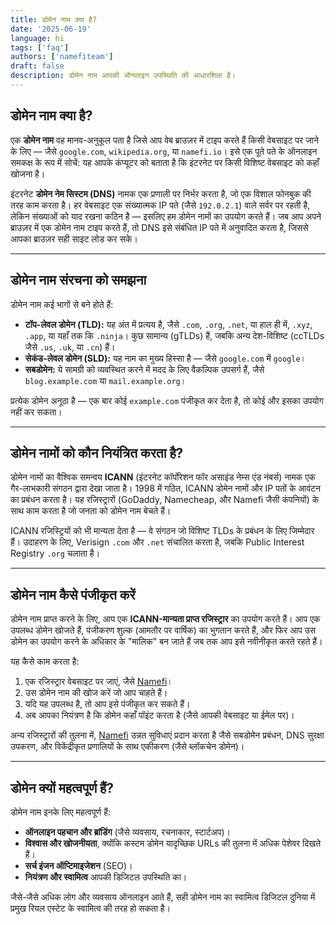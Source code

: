 ```yaml
---
title: डोमेन नाम क्या है?
date: '2025-06-19'
language: hi
tags: ['faq']
authors: ['namefiteam']
draft: false
description: डोमेन नाम आपकी ऑनलाइन उपस्थिति की आधारशिला है।
---
```


## **डोमेन नाम क्या है?**

एक **डोमेन नाम** वह मानव-अनुकूल पता है जिसे आप वेब ब्राउज़र में टाइप करते हैं
किसी वेबसाइट पर जाने के लिए — जैसे `google.com`, `wikipedia.org`, या `namefi.io`।
इसे एक पूते पते के ऑनलाइन समकक्ष के रूप में सोचें: यह आपके
कंप्यूटर को बताता है कि इंटरनेट पर किसी विशिष्ट वेबसाइट को कहाँ खोजना है।

इंटरनेट **डोमेन नेम सिस्टम (DNS)** नामक एक प्रणाली पर निर्भर करता है, जो एक विशाल फोनबुक की तरह काम करता है। हर वेबसाइट एक संख्यात्मक IP पते (जैसे `192.0.2.1`) वाले सर्वर पर रहती है, लेकिन संख्याओं को याद रखना कठिन है — इसलिए हम डोमेन नामों का उपयोग करते हैं। जब आप अपने ब्राउज़र में एक डोमेन नाम टाइप करते हैं, तो DNS इसे संबंधित IP पते में अनुवादित करता है, जिससे आपका ब्राउज़र सही साइट लोड कर सके।

---

## **डोमेन नाम संरचना को समझना**

डोमेन नाम कई भागों से बने होते हैं:

* **टॉप-लेवल डोमेन (TLD):** यह अंत में प्रत्यय है, जैसे `.com`, `.org`, `.net`, या हाल ही में, `.xyz`, `.app`, या यहाँ तक कि `.ninja`। कुछ सामान्य (gTLDs) हैं, जबकि अन्य देश-विशिष्ट (ccTLDs जैसे `.us`, `.uk`, या `.cn`) हैं।
* **सेकंड-लेवल डोमेन (SLD):** यह नाम का मुख्य हिस्सा है — जैसे `google.com` में `google`।
* **सबडोमेन:** ये सामग्री को व्यवस्थित करने में मदद के लिए वैकल्पिक उपसर्ग हैं, जैसे `blog.example.com` या `mail.example.org`।

प्रत्येक डोमेन अनूठा है — एक बार कोई `example.com` पंजीकृत कर देता है, तो कोई और इसका उपयोग नहीं कर सकता।

---

## **डोमेन नामों को कौन नियंत्रित करता है?**

डोमेन नामों का वैश्विक समन्वय **ICANN** (इंटरनेट कॉर्पोरेशन फॉर असाइंड नेम्स एंड नंबर्स) नामक एक गैर-लाभकारी संगठन द्वारा देखा जाता है। 1998 में गठित, ICANN डोमेन नामों और IP पतों के आवंटन का प्रबंधन करता है। यह रजिस्ट्रारों (GoDaddy, Namecheap, और Namefi जैसी कंपनियों) के साथ काम करता है जो जनता को डोमेन नाम बेचते हैं।

ICANN रजिस्ट्रियों को भी मान्यता देता है — वे संगठन जो विशिष्ट TLDs के प्रबंधन के लिए जिम्मेदार हैं। उदाहरण के लिए, Verisign `.com` और `.net` संचालित करता है, जबकि Public Interest Registry `.org` चलाता है।

---

## **डोमेन नाम कैसे पंजीकृत करें**

डोमेन नाम प्राप्त करने के लिए, आप एक **ICANN-मान्यता प्राप्त रजिस्ट्रार** का उपयोग करते हैं। आप एक उपलब्ध डोमेन खोजते हैं, पंजीकरण शुल्क (आमतौर पर वार्षिक) का भुगतान करते हैं, और फिर आप उस डोमेन का उपयोग करने के अधिकार के "मालिक" बन जाते हैं जब तक आप इसे नवीनीकृत करते रहते हैं।

यह कैसे काम करता है:

1. एक रजिस्ट्रार वेबसाइट पर जाएं, जैसे [Namefi](https://namefi.io)।
2. उस डोमेन नाम की खोज करें जो आप चाहते हैं।
3. यदि यह उपलब्ध है, तो आप इसे पंजीकृत कर सकते हैं।
4. अब आपका नियंत्रण है कि डोमेन कहाँ पॉइंट करता है (जैसे आपकी वेबसाइट या ईमेल पर)।

अन्य रजिस्ट्रारों की तुलना में, [Namefi](https://namefi.io) उन्नत 
सुविधाएं प्रदान करता है जैसे सबडोमेन प्रबंधन, DNS सुरक्षा उपकरण, और विकेंद्रीकृत प्रणालियों के साथ एकीकरण
(जैसे ब्लॉकचेन डोमेन)।

---

## **डोमेन क्यों महत्वपूर्ण हैं?**

डोमेन नाम इनके लिए महत्वपूर्ण हैं:

* **ऑनलाइन पहचान और ब्रांडिंग** (जैसे व्यवसाय, रचनाकार, स्टार्टअप)।
* **विश्वास और खोजनीयता**, क्योंकि कस्टम डोमेन यादृच्छिक URLs की तुलना में अधिक पेशेवर दिखते हैं।
* **सर्च इंजन ऑप्टिमाइजेशन** (SEO)।
* **नियंत्रण और स्वामित्व** आपकी डिजिटल उपस्थिति का।

जैसे-जैसे अधिक लोग और व्यवसाय ऑनलाइन आते हैं, सही डोमेन
नाम का स्वामित्व डिजिटल दुनिया में प्रमुख रियल एस्टेट के स्वामित्व की तरह हो सकता है।